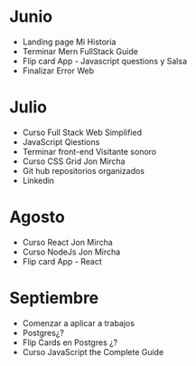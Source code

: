 

# Junio

- Landing page Mi Historia
- Terminar Mern FullStack Guide
- Flip card App - Javascript questions y Salsa 
- Finalizar Error Web


# Julio
- Curso Full Stack Web Simplified
- JavaScript Qiestions
- Terminar front-end Visitante sonoro
- Curso CSS Grid Jon Mircha
- Git hub repositorios organizados
- Linkedin

# Agosto
- Curso React Jon Mircha
- Curso NodeJs Jon Mircha
- Flip card App - React


# Septiembre
- Comenzar a aplicar a trabajos
- Postgres¿?
- Flip Cards en Postgres ¿?
- Curso JavaScript the Complete Guide

